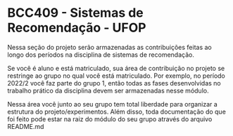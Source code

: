 # BCC409 - Sistemas de Recomendação - UFOP

Nessa seção do projeto serão armazenadas as contribuições feitas
ao longo dos períodos na disciplina de sistemas de recomendação.

Se você é aluno e está matriculado, sua área de contribuição
no projeto se restringe ao grupo no qual você está
matriculado. Por exemplo, no período 2022/2 você faz parte
do grupo 1, então todas as fases desenvolvidas no trabalho
prático da disciplina devem ser armazenadas nesse módulo.

Nessa área você junto ao seu grupo tem total liberdade
para organizar a estrutura do projeto/experimentos. 
Além disso, toda documentação do que foi feito pode estar na
raiz do módulo do seu grupo através do arquivo README.md
